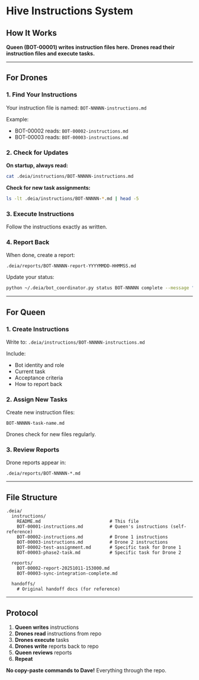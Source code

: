 # Hive Instructions System

## How It Works

**Queen (BOT-00001) writes instruction files here.**
**Drones read their instruction files and execute tasks.**

---

## For Drones

### 1. Find Your Instructions

Your instruction file is named: `BOT-NNNNN-instructions.md`

Example:
- BOT-00002 reads: `BOT-00002-instructions.md`
- BOT-00003 reads: `BOT-00003-instructions.md`

### 2. Check for Updates

**On startup, always read:**
```bash
cat .deia/instructions/BOT-NNNNN-instructions.md
```

**Check for new task assignments:**
```bash
ls -lt .deia/instructions/BOT-NNNNN-*.md | head -5
```

### 3. Execute Instructions

Follow the instructions exactly as written.

### 4. Report Back

When done, create a report:
```
.deia/reports/BOT-NNNNN-report-YYYYMMDD-HHMMSS.md
```

Update your status:
```bash
python ~/.deia/bot_coordinator.py status BOT-NNNNN complete --message "Task done, report filed"
```

---

## For Queen

### 1. Create Instructions

Write to: `.deia/instructions/BOT-NNNNN-instructions.md`

Include:
- Bot identity and role
- Current task
- Acceptance criteria
- How to report back

### 2. Assign New Tasks

Create new instruction files:
```
BOT-NNNNN-task-name.md
```

Drones check for new files regularly.

### 3. Review Reports

Drone reports appear in:
```
.deia/reports/BOT-NNNNN-*.md
```

---

## File Structure

```
.deia/
  instructions/
    README.md                          # This file
    BOT-00001-instructions.md          # Queen's instructions (self-reference)
    BOT-00002-instructions.md          # Drone 1 instructions
    BOT-00003-instructions.md          # Drone 2 instructions
    BOT-00002-test-assignment.md       # Specific task for Drone 1
    BOT-00003-phase2-task.md           # Specific task for Drone 2

  reports/
    BOT-00002-report-20251011-153000.md
    BOT-00003-sync-integration-complete.md

  handoffs/
    # Original handoff docs (for reference)
```

---

## Protocol

1. **Queen writes** instructions
2. **Drones read** instructions from repo
3. **Drones execute** tasks
4. **Drones write** reports back to repo
5. **Queen reviews** reports
6. **Repeat**

**No copy-paste commands to Dave!** Everything through the repo.

